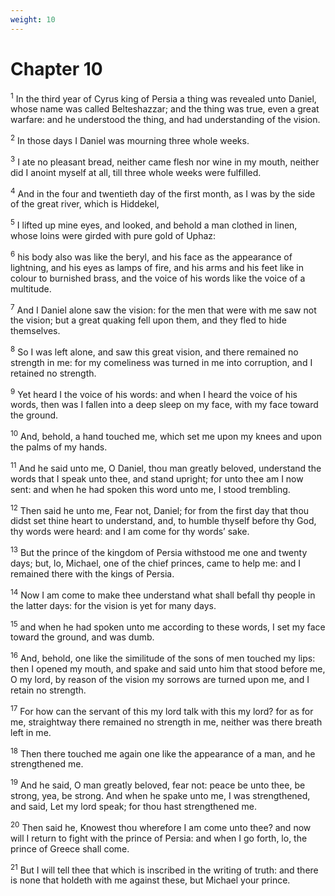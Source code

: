 ```yaml
---
weight: 10
---
```


# Chapter 10

<sup>1</sup> In the third year of Cyrus king of Persia a thing was revealed unto Daniel, whose name was called Belteshazzar; and the thing was true, even a great warfare: and he understood the thing, and had understanding of the vision. 

<sup>2</sup> In those days I Daniel was mourning three whole weeks. 

<sup>3</sup> I ate no pleasant bread, neither came flesh nor wine in my mouth, neither did I anoint myself at all, till three whole weeks were fulfilled. 

<sup>4</sup> And in the four and twentieth day of the first month, as I was by the side of the great river, which is Hiddekel, 

<sup>5</sup> I lifted up mine eyes, and looked, and behold a man clothed in linen, whose loins were girded with pure gold of Uphaz: 

<sup>6</sup> his body also was like the beryl, and his face as the appearance of lightning, and his eyes as lamps of fire, and his arms and his feet like in colour to burnished brass, and the voice of his words like the voice of a multitude. 

<sup>7</sup> And I Daniel alone saw the vision: for the men that were with me saw not the vision; but a great quaking fell upon them, and they fled to hide themselves. 

<sup>8</sup> So I was left alone, and saw this great vision, and there remained no strength in me: for my comeliness was turned in me into corruption, and I retained no strength. 

<sup>9</sup> Yet heard I the voice of his words: and when I heard the voice of his words, then was I fallen into a deep sleep on my face, with my face toward the ground. 

<sup>10</sup> And, behold, a hand touched me, which set me upon my knees and upon the palms of my hands. 

<sup>11</sup> And he said unto me, O Daniel, thou man greatly beloved, understand the words that I speak unto thee, and stand upright; for unto thee am I now sent: and when he had spoken this word unto me, I stood trembling. 

<sup>12</sup> Then said he unto me, Fear not, Daniel; for from the first day that thou didst set thine heart to understand, and, to humble thyself before thy God, thy words were heard: and I am come for thy words’ sake. 

<sup>13</sup> But the prince of the kingdom of Persia withstood me one and twenty days; but, lo, Michael, one of the chief princes, came to help me: and I remained there with the kings of Persia. 

<sup>14</sup> Now I am come to make thee understand what shall befall thy people in the latter days: for the vision is yet for many days. 

<sup>15</sup> and when he had spoken unto me according to these words, I set my face toward the ground, and was dumb. 

<sup>16</sup> And, behold, one like the similitude of the sons of men touched my lips: then I opened my mouth, and spake and said unto him that stood before me, O my lord, by reason of the vision my sorrows are turned upon me, and I retain no strength. 

<sup>17</sup> For how can the servant of this my lord talk with this my lord? for as for me, straightway there remained no strength in me, neither was there breath left in me. 

<sup>18</sup> Then there touched me again one like the appearance of a man, and he strengthened me. 

<sup>19</sup> And he said, O man greatly beloved, fear not: peace be unto thee, be strong, yea, be strong. And when he spake unto me, I was strengthened, and said, Let my lord speak; for thou hast strengthened me. 

<sup>20</sup> Then said he, Knowest thou wherefore I am come unto thee? and now will I return to fight with the prince of Persia: and when I go forth, lo, the prince of Greece shall come. 

<sup>21</sup> But I will tell thee that which is inscribed in the writing of truth: and there is none that holdeth with me against these, but Michael your prince. 


